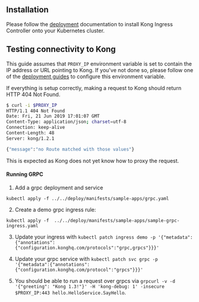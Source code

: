 ## Installation

Please follow the [deployment](../deployment) documentation to install
Kong Ingress Controller onto your Kubernetes cluster.

## Testing connectivity to Kong

This guide assumes that `PROXY_IP` environment variable is
set to contain the IP address or URL pointing to Kong.
If you've not done so, please follow one of the
[deployment guides](../deployment) to configure this environment variable.

If everything is setup correctly, making a request to Kong should return
HTTP 404 Not Found.

```bash
$ curl -i $PROXY_IP
HTTP/1.1 404 Not Found
Date: Fri, 21 Jun 2019 17:01:07 GMT
Content-Type: application/json; charset=utf-8
Connection: keep-alive
Content-Length: 48
Server: kong/1.2.1

{"message":"no Route matched with those values"}
```

This is expected as Kong does not yet know how to proxy the request.

#### Running GRPC


1. Add a grpc deployment and service

`kubectl apply -f ../../deploy/manifests/sample-apps/grpc.yaml`

2. Create a demo grpc ingress rule:

`kubectl apply -f  ../../deploy/manifests/sample-apps/sample-grpc-ingress.yaml`

3. Update your ingress with `kubectl patch ingress demo -p '{"metadata":{"annotations":{"configuration.konghq.com/protocols":"grpc,grpcs"}}}'`

4. Update your grpc service with `kubectl patch svc grpc -p '{"metadata":{"annotations":{"configuration.konghq.com/protocol":"grpcs"}}}'`

5. You should be able to run a request over grpcs via `grpcurl -v -d '{"greeting": "Kong 1.3!"}' -H 'kong-debug: 1' -insecure $PROXY_IP:443 hello.HelloService.SayHello`.
